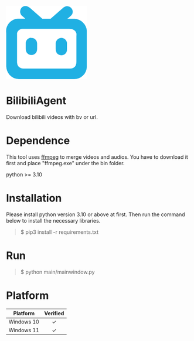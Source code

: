 ![bilibili icon](resources/icons/bilibili.png "bilibili")
# BilibiliAgent
Download bilibili videos with bv or url.

# Dependence
This tool uses [ffmpeg](https://ffmpeg.org) to merge videos and audios. You have to download it first and place "ffmpeg.exe" under the bin folder.

python >= 3.10

# Installation
Please install python version 3.10 or above at first. Then run the command below to install the necessary libraries.
> $ pip3 install -r requirements.txt

# Run
> $ python main/mainwindow.py

# Platform
|Platform|Verified|
|:---:|:---:|
|Windows 10| ✓ |
|Windows 11| ✓ |
